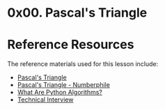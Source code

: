 # 0x00. Pascal's Triangle

# Reference Resources
The reference materials used for this lesson include:
- [Pascal's Triangle](https://www.cuemath.com/algebra/pascals-triangle/)
- [Pascal's Triangle - Numberphile](https://www.youtube.com/watch?v=0iMtlus-afo)
- [What Are Python Algorithms?](https://builtin.com/data-science/python-algorithms)
- [Technical Interview](https://www.youtube.com/watch?v=1qw5ITr3k9E)